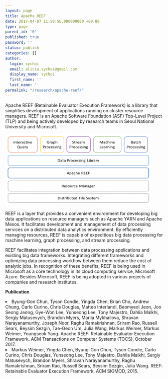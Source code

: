 ```yaml
---
layout: page
title: Apache REEF
date: 2017-04-07 11:50:56.000000000 +09:00
type: page
parent_id: '0'
published: true
password: ''
status: publish
categories: []
author:
  login: sychoi
  email: alicia.sychoi@gmail.com
  display_name: sychoi
  first_name: ''
  last_name: ''
permalink: "/research/apache-reef/"
---
```


Apache REEF (Retainable Evaluator Execution Framework) is a library that simplifies development of applications running on cluster resource managers. REEF is an Apache Software Foundation (ASF) Top-Level Project (TLP) and being actively developed by research teams in Seoul National University and Microsoft.

<img src="../../assets/resources/apache_reef.png" width="468px">

REEF is a layer that provides a convenient environment for developing big data applications on resource managers such as Apache YARN and Apache Mesos. It facilitates development and management of data processing services on a distributed data analytics environment. By efficiently managing resources, REEF is capable of expeditious big data processing for machine learning, graph processing, and stream processing.


REEF facilitates integration between data processing applications and existing big data frameworks. Integrating different frameworks and optimizing data processing workflow between them reduce the cost of analytic jobs. In recognition of these benefits, REEF is being used in Microsoft as a core technology in its cloud computing service, Microsoft Azure. Besides Microsoft, REEF is being adopted in various projects of companies and research institutes.

<b>Publication</b>
<li>Byung-Gon Chun, Tyson Condie, Yingda Chen, Brian Cho, Andrew Chung, Carlo Curino, Chris Douglas, Matteo Interlandi, Beomyeol Jeon, Joo Seong Jeong, Gye-Won Lee, Yunseong Lee, Tony Majestro, Dahlia Malkhi, Sergiy Matusevych, Brandon Myers, Mariia Mykhailova, Shravan Narayanamurthy, Joseph Noor, Raghu Ramakrishnan, Sriram Rao, Russell Sears, Beysim Sezgin, Tae-Geon Um, Julia Wang, Markus Weimer, Markus Weimer, Youngseok Yang. Apache REEF: Retainable Evaluator Execution Framework. ACM Transactions on Computer Systems (TOCS), October 2017.</li>
<li>Markus Weimer, Yingda Chen, Byung-Gon Chun, Tyson Condie, Carlo Curino, Chris Douglas, Yunseong Lee, Tony Majestro, Dahlia Malkhi, Sergiy Matusevych, Brandon Myers, Shravan Narayanamurthy, Raghu Ramakrishnan, Sriram Rao, Russell Sears, Beysim Sezgin, Julia Wang. REEF: Retainable Evaluator Execution Framework, ACM SIGMOD, 2015.</li>
